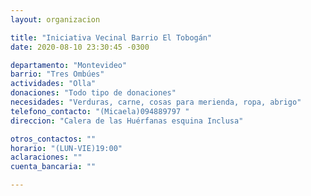 ```yaml
---
layout: organizacion

title: "Iniciativa Vecinal Barrio El Tobogán"
date: 2020-08-10 23:30:45 -0300

departamento: "Montevideo"
barrio: "Tres Ombúes"
actividades: "Olla"
donaciones: "Todo tipo de donaciones"
necesidades: "Verduras, carne, cosas para merienda, ropa, abrigo"
telefono_contacto: "(Micaela)094889797 "
direccion: "Calera de las Huérfanas esquina Inclusa"

otros_contactos: ""
horario: "(LUN-VIE)19:00"
aclaraciones: ""
cuenta_bancaria: ""

---
```

